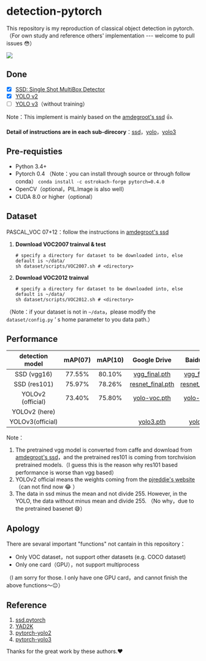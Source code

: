 # detection-pytorch
This repository is my reproduction of classical object detection in pytorch. （For own study and reference others' implementation --- welcome to pull issues :flushed:）

![](png/demo.gif)

## Done

- [x] [SSD: Single Shot MultiBox Detector](https://arxiv.org/abs/1512.02325)
- [x] [YOLO v2](https://arxiv.org/abs/1612.08242)
- [ ] [YOLO v3](https://pjreddie.com/media/files/papers/YOLOv3.pdf)（without training）

Note：This implement is mainly based on the [amdegroot's ssd](https://github.com/amdegroot/ssd.pytorch) :+1:. 

**Detail of  instructions are in each sub-direcory**：[ssd](ssd/README.md)，[yolo](yolo/README.md)，[yolo3](yolo3/README.md)

## Pre-requisties

- Python 3.4+ 
- Pytorch 0.4 （Note：you can install through source or through follow conda）
  `conda install -c ostrokach-forge pytorch=0.4.0`
- OpenCV（optional，PIL.Image is also well）
- CUDA 8.0 or higher（optional）

## Dataset

PASCAL_VOC 07+12：follow the instructions in [amdegroot's ssd](https://github.com/amdegroot/ssd.pytorch)

1. **Download VOC2007 trainval & test**

   ```shell
   # specify a directory for dataset to be downloaded into, else default is ~/data/
   sh dataset/scripts/VOC2007.sh # <directory>
   ```

2. **Download VOC2012 trainval**

   ```shell
   # specify a directory for dataset to be downloaded into, else default is ~/data/
   sh dataset/scripts/VOC2012.sh # <directory>
   ```

（Note：if your dataset is not in `~/data`，please modify the `dataset/config.py` ’ s home parameter to you data path.）

## Performance

|  detection model  | mAP(07) | mAP(10) |                         Google Drive                         |                         Baidu Drive                          |
| :---------------: | :-----: | :-----: | :----------------------------------------------------------: | :----------------------------------------------------------: |
|    SSD (vgg16)    | 77.55%  | 80.10%  | [vgg_final.pth](https://drive.google.com/open?id=1D9pPJWEwK48DWf1mz18Wl4EZHrQCHw8n) | [vgg_final.pth](https://pan.baidu.com/s/1Hr4J4rbpKhyVpIPitPa3fg) |
|   SSD (res101)    | 75.97%  | 78.26%  | [resnet_final.pth](https://drive.google.com/open?id=10xIt9vbyibwjmifR-PHBJTQNYltrrNQA) | [resnet_final.pth](https://pan.baidu.com/s/1hZ9Tro840omWn-TKEndiVg) |
| YOLOv2 (official) | 73.40%  | 75.80%  | [yolo-voc.pth](https://drive.google.com/open?id=18J1jkENolbV_UW8l2Ds-RhNwFRUFtUZH) | [yolo-voc.pth](https://pan.baidu.com/s/1T8uD9SF8NlrSJKkZrCQDWg) |
|   YOLOv2 (here)   |         |         |                                                              |                                                              |
| YOLOv3(official)  |         |         | [yolo3.pth](https://drive.google.com/open?id=1c7LN6LraRE3ZxNl00ai_0xWtA74jMr7_) | [yolo3.pth](https://pan.baidu.com/s/1KkRrPjrz1CkMnuqPst64ig) |

Note：

1. The pretrained vgg model is converted from caffe and download from [amdegroot's ssd](https://github.com/amdegroot/ssd.pytorch)，and the pretrained res101 is coming from torchvision pretrained models.（I guess this is the reason why res101 based performance is worse than vgg based）
2. YOLOv2 official means the weights coming from the [pjreddie's website](https://pjreddie.com/darknet/yolo/)（can not find now :joy: ）
3. The data in ssd minus the mean and not divide 255. However, in the YOLO, the data without minus mean and divide 255. （No why，due to the pretrained basenet :sweat_smile:）

## Apology

There are sevaral important "functions" not  cantain in this repository：

- Only VOC dataset，not support other datasets (e.g. COCO dataset) 
- Only one card（GPU），not support multiprocess

（I am sorry for those. I only have one GPU card，and cannot finish the above functions～:neutral_face:）

## Reference

1. [ssd.pytorch](https://github.com/amdegroot/ssd.pytorch)
2. [YAD2K](https://github.com/allanzelener/YAD2K)
3. [pytorch-yolo2](https://github.com/marvis/pytorch-yolo2)
4. [pytorch-yolo3](https://github.com/marvis/pytorch-yolo3)

Thanks for the great work by these authors.:heart: